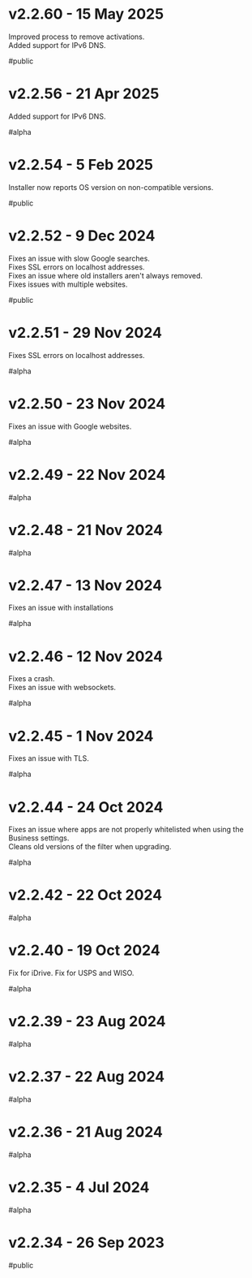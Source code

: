 # v2.2.60 - 15 May 2025

Improved process to remove activations.  
Added support for IPv6 DNS.

#public

# v2.2.56 - 21 Apr 2025

Added support for IPv6 DNS.

#alpha

# v2.2.54 - 5 Feb 2025

Installer now reports OS version on non-compatible versions.

#public

# v2.2.52 - 9 Dec 2024

Fixes an issue with slow Google searches.  
Fixes SSL errors on localhost addresses.  
Fixes an issue where old installers aren't always removed.  
Fixes issues with multiple websites.

#public

# v2.2.51 - 29 Nov 2024

Fixes SSL errors on localhost addresses.

#alpha

# v2.2.50 - 23 Nov 2024

Fixes an issue with Google websites.

#alpha

# v2.2.49 - 22 Nov 2024

#alpha

# v2.2.48 - 21 Nov 2024

#alpha

# v2.2.47 - 13 Nov 2024

Fixes an issue with installations

#alpha

# v2.2.46 - 12 Nov 2024

Fixes a crash.  
Fixes an issue with websockets.

#alpha

# v2.2.45 - 1 Nov 2024

Fixes an issue with TLS.

#alpha

# v2.2.44 - 24 Oct 2024

Fixes an issue where apps are not properly whitelisted when using the Business settings.  
Cleans old versions of the filter when upgrading.

#alpha

# v2.2.42 - 22 Oct 2024

#alpha

# v2.2.40 - 19 Oct 2024

Fix for iDrive.
Fix for USPS and WISO.

#alpha

# v2.2.39 - 23 Aug 2024

#alpha

# v2.2.37 - 22 Aug 2024

#alpha

# v2.2.36 - 21 Aug 2024

#alpha

# v2.2.35 - 4 Jul 2024

#alpha

# v2.2.34 - 26 Sep 2023

#public
